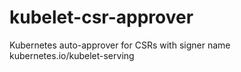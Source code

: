 # kubelet-csr-approver
Kubernetes auto-approver for CSRs with signer name kubernetes.io/kubelet-serving
